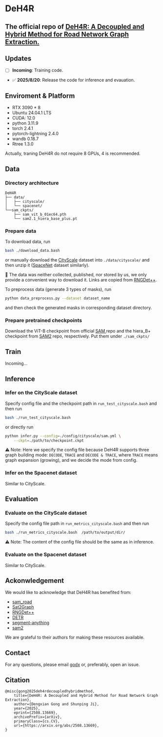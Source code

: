 
# **DeH4R**
## The official repo of [DeH4R: A Decoupled and Hybrid Method for Road Network Graph Extraction.](https://arxiv.org/abs/2508.13669)

## **Updates**
- [ ] **Incoming**: Training code.
- ✅ **2025/8/20**: Release the code for inference and evauation.

## **Enviroment & Platform**
- RTX 3090 * 8
- Ubuntu 24.04.1 LTS
- CUDA: 12.0
- python 3.11.9
- torch 2.4.1
- pytorch-lightning 2.4.0
- wandb 0.18.7
- Rtree 1.3.0

Actually, traning DeH4R do not require 8 GPUs, 4 is recommended.

## **Data**
### Directory architecture
```
DeH4R
├── data/
│   ├── cityscale/
│   └── spacenet/
└──sam_ckpts/
    ├── sam_vit_b_01ec64.pth
    └── sam2.1_hiera_base_plus.pt
```
### Prepare data
To download data, run 
```bash
bash ./download_data.bash
```
or manually download the [CityScale](https://drive.google.com/file/d/1R8sI1RmFe3rUfWMQaOfsYlBDHpQxFH-H/view?usp=share_link) dataset into `./data/cityscale/` and then unzip it ([SpaceNet](https://drive.google.com/file/d/1FiZVkEEEVir_iUJpEH5NQunrtlG0Ff1W/view?usp=share_link) dataset similarly). 

🚚 The data was neither collected, published, nor stored by us, we only provide a convenient way to download it. Links are copied from [RNGDet++](https://github.com/TonyXuQAQ/RNGDetPlusPlus).

To preprocess data (generate 3 types of masks), run 
```bash
python data_preprocess.py --dataset dataset_name
```
and then check the generated masks in corresponding dataset directory.


### Prepare pretrained checkpoints
Download the ViT-B checkpoint from official [SAM ](https://github.com/facebookresearch/segment-anything) repo and the hiera_B+ checkpoint from [SAM2](https://github.com/facebookresearch/sam2) repo, respectively. Put them under `./sam_ckpts/`

## **Train**
Incoming...

## **Inference**
### Infer on the CityScale dataset
Specify config file and the checkpoint path in `run_test_cityscale.bash` and then run 
```bash
bash ./run_test_cityscale.bash
```
or directly run 
```bash
python infer.py --config=./config/cityscale/sam.yml \
    --ckpt=./path/to/checkpoint.ckpt
```
⚠️ Note: Here we specify the config file because DeH4R supports three graph building mode: `DECODE`, `TRACE` and `DECODE & TRACE`, where `TRACE` means graph expansion (growing), and we decide the mode from config.

### Infer on the Spacenet dataset
Similar to CityScale.

## **Evaluation**
### Evaluate on the CityScale dataset
Specify the config file path in `run_metrics_cityscale.bash` and then run
```bash
bash ./run_metrics_cityscale.bash  /path/to/output/dir/
```
⚠️ Note: The content of the config file should be the same as in inference.

### Evaluate on the Spacenet dataset
Similar to CityScale.


## **Ackonwledgement**
We would like to acknowledge that DeH4R has benefited from:
- [sam_road](https://github.com/htcr/sam_road)
- [Sat2Graph](https://github.com/songtaohe/Sat2Graph)
- [RNGDet++](https://github.com/TonyXuQAQ/RNGDetPlusPlus)
- [DETR](https://github.com/facebookresearch/detr)
- [segment-anything](https://github.com/facebookresearch/segment-anything)
- [sam2](https://github.com/facebookresearch/sam2)

We are grateful to their authors for making these resources available.


## **Contact**
For any questions, please email [godx](mailto:gooodx@whu.edu.cn) or, preferably, open an issue.


## **Citation**
```
@misc{gong2025deh4rdecoupledhybridmethod,
    title={DeH4R: A Decoupled and Hybrid Method for Road Network Graph Extraction}, 
    author={Dengxian Gong and Shunping Ji},
    year={2025},
    eprint={2508.13669},
    archivePrefix={arXiv},
    primaryClass={cs.CV},
    url={https://arxiv.org/abs/2508.13669}, 
}
```